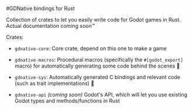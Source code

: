 #GDNative bindings for Rust

Collection of crates to let you easily write code for Godot games in Rust. Actual documentation coming soon™

Crates:

* `gdnative-core`: Core crate, depend on this one to make a game

* `gdnative-macros`: Procedural macros (specifically the `#[godot_export]` macro) for automatically generating some code behind the scenes 👀

* `gdnative-sys`: Automatically generated C bindings and relevant code (such as trait implementations) 🐲

* `gdnative-api` *(coming soon)* Godot's API, which will let you use existing Godot types and methods/functions in Rust
